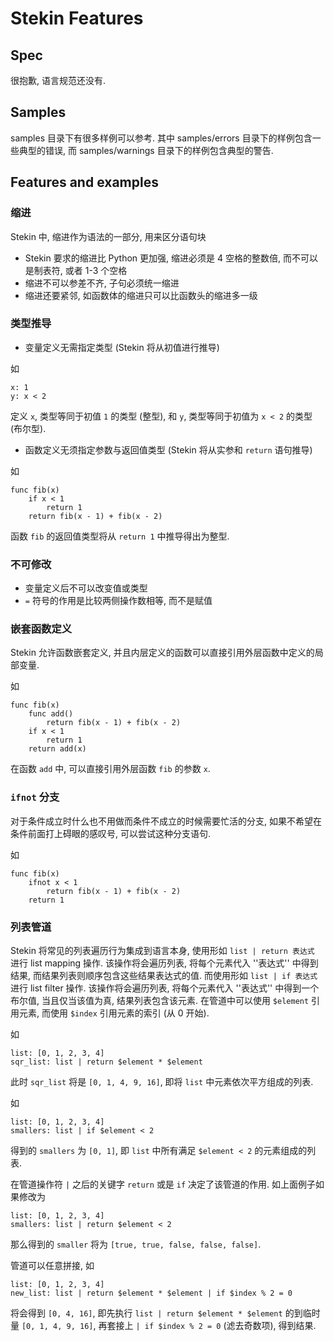 Stekin Features
===============

Spec
----

很抱歉, 语言规范还没有.

Samples
-------

samples 目录下有很多样例可以参考. 其中 samples/errors 目录下的样例包含一些典型的错误, 而 samples/warnings 目录下的样例包含典型的警告.

Features and examples
---------------------

### 缩进

Stekin 中, 缩进作为语法的一部分, 用来区分语句块

* Stekin 要求的缩进比 Python 更加强, 缩进必须是 4 空格的整数倍, 而不可以是制表符, 或者 1-3 个空格
* 缩进不可以参差不齐, 子句必须统一缩进
* 缩进还要紧邻, 如函数体的缩进只可以比函数头的缩进多一级

### 类型推导

* 变量定义无需指定类型 (Stekin 将从初值进行推导)

如

    x: 1
    y: x < 2

定义 `x`, 类型等同于初值 `1` 的类型 (整型), 和 `y`, 类型等同于初值为 `x < 2` 的类型 (布尔型).

* 函数定义无须指定参数与返回值类型 (Stekin 将从实参和 `return` 语句推导)

如

    func fib(x)
        if x < 1
            return 1
        return fib(x - 1) + fib(x - 2)

函数 `fib` 的返回值类型将从 `return 1` 中推导得出为整型.

### 不可修改

* 变量定义后不可以改变值或类型
* `=` 符号的作用是比较两侧操作数相等, 而不是赋值

### 嵌套函数定义

Stekin 允许函数嵌套定义, 并且内层定义的函数可以直接引用外层函数中定义的局部变量.

如

    func fib(x)
        func add()
            return fib(x - 1) + fib(x - 2)
        if x < 1
            return 1
        return add(x)

在函数 `add` 中, 可以直接引用外层函数 `fib` 的参数 `x`.

### `ifnot` 分支

对于条件成立时什么也不用做而条件不成立的时候需要忙活的分支, 如果不希望在条件前面打上碍眼的感叹号, 可以尝试这种分支语句.

如

    func fib(x)
        ifnot x < 1
            return fib(x - 1) + fib(x - 2)
        return 1

### 列表管道

Stekin 将常见的列表遍历行为集成到语言本身, 使用形如 `list | return 表达式` 进行 list mapping 操作. 该操作将会遍历列表, 将每个元素代入 ''表达式'' 中得到结果, 而结果列表则顺序包含这些结果表达式的值. 而使用形如 `list | if 表达式` 进行 list filter 操作. 该操作将会遍历列表, 将每个元素代入 ''表达式'' 中得到一个布尔值, 当且仅当该值为真, 结果列表包含该元素. 在管道中可以使用 `$element` 引用元素, 而使用 `$index` 引用元素的索引 (从 0 开始).

如

    list: [0, 1, 2, 3, 4]
    sqr_list: list | return $element * $element

此时 `sqr_list` 将是 `[0, 1, 4, 9, 16]`, 即将 `list` 中元素依次平方组成的列表.

如

    list: [0, 1, 2, 3, 4]
    smallers: list | if $element < 2

得到的 `smallers` 为 `[0, 1]`, 即 `list` 中所有满足 `$element < 2` 的元素组成的列表.

在管道操作符 `|` 之后的关键字 `return` 或是 `if` 决定了该管道的作用. 如上面例子如果修改为

    list: [0, 1, 2, 3, 4]
    smallers: list | return $element < 2

那么得到的 `smaller` 将为 `[true, true, false, false, false]`.

管道可以任意拼接, 如

    list: [0, 1, 2, 3, 4]
    new_list: list | return $element * $element | if $index % 2 = 0

将会得到 `[0, 4, 16]`, 即先执行 `list | return $element * $element` 的到临时量 `[0, 1, 4, 9, 16]`, 再套接上 `| if $index % 2 = 0` (滤去奇数项), 得到结果.
